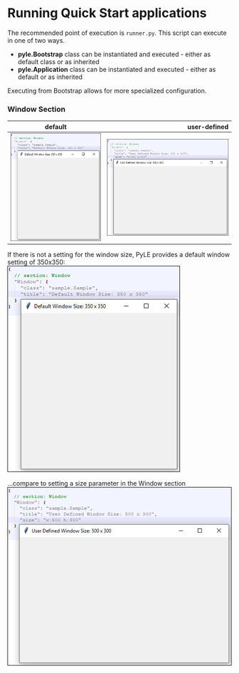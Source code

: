 # Running Quick Start applications

The recommended point of execution is `runner.py`. This script can execute in one of two ways.

* **pyle.Bootstrap** class can be instantiated and executed - either as default class or as inherited  
* **pyle.Application** class can be instantiated and executed - either as default or as inherited

Executing from Bootstrap allows for more specialized configuration.

### Window Section

| default        |user-defined
| ------------- |-------------:
| ![default window size][def_win]      | ![user defined size][usr_win]


If there is not a setting for the window size, PyLE provides a default window setting of 350x350:  
![default window size][def_win]

...compare to setting a size parameter in the Window section  
![user defined size][usr_win]


[def_win]: https://github.com/razorware/pyxelbox/blob/master/images/350_x_350_default_window.PNG "Default Window Size"
[usr_win]: https://github.com/razorware/pyxelbox/blob/master/images/500_x_300_window.PNG "User Defined Window Size"